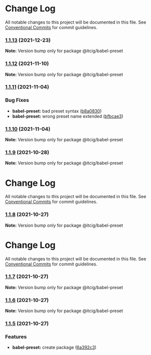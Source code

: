 # Change Log

All notable changes to this project will be documented in this file.
See [Conventional Commits](https://conventionalcommits.org) for commit guidelines.

### [1.1.13](https://github.com/itcig/itcig/compare/@itcig/babel-preset@1.1.12...@itcig/babel-preset@1.1.13) (2021-12-23)

**Note:** Version bump only for package @itcig/babel-preset





### [1.1.12](https://github.com/itcig/itcig/compare/@itcig/babel-preset@1.1.11...@itcig/babel-preset@1.1.12) (2021-11-10)

**Note:** Version bump only for package @itcig/babel-preset





### [1.1.11](https://github.com/itcig/itcig/compare/@itcig/babel-preset@1.1.10...@itcig/babel-preset@1.1.11) (2021-11-04)


### Bug Fixes

* **babel-preset:** bad preset syntax ([b8a0830](https://github.com/itcig/itcig/commit/b8a0830186506fa56019eae0582230bfe3d897a0))
* **babel-preset:** wrong preset name extended ([bfbcae3](https://github.com/itcig/itcig/commit/bfbcae39e0242fc359266256784b3730b65ce21c))



### [1.1.10](https://github.com/itcig/itcig/compare/@itcig/babel-preset@1.1.9...@itcig/babel-preset@1.1.10) (2021-11-04)

**Note:** Version bump only for package @itcig/babel-preset





### [1.1.9](https://github.com/itcig/itcig/compare/@itcig/babel-preset@1.1.8...@itcig/babel-preset@1.1.9) (2021-10-28)

**Note:** Version bump only for package @itcig/babel-preset





# Change Log

All notable changes to this project will be documented in this file. See
[Conventional Commits](https://conventionalcommits.org) for commit guidelines.

### [1.1.8](https://github.com/itcig/itcig/compare/@itcig/babel-preset@1.1.7...@itcig/babel-preset@1.1.8) (2021-10-27)

**Note:** Version bump only for package @itcig/babel-preset

# Change Log

All notable changes to this project will be documented in this file. See
[Conventional Commits](https://conventionalcommits.org) for commit guidelines.

### [1.1.7](https://github.com/itcig/itcig/compare/@itcig/babel-preset@1.1.6...@itcig/babel-preset@1.1.7) (2021-10-27)

**Note:** Version bump only for package @itcig/babel-preset

### [1.1.6](https://github.com/itcig/itcig/compare/@itcig/babel-preset@1.1.5...@itcig/babel-preset@1.1.6) (2021-10-27)

**Note:** Version bump only for package @itcig/babel-preset

### [1.1.5](https://github.com/itcig/itcig/compare/@itcig/babel-preset@1.1.5...@itcig/babel-preset@1.1.5) (2021-10-27)

### Features

- **babel-preset:** create package
  ([6a392c3](https://github.com/itcig/itcig/commit/6a392c394b98b919d14effc35df3ff38bb09ec71))
